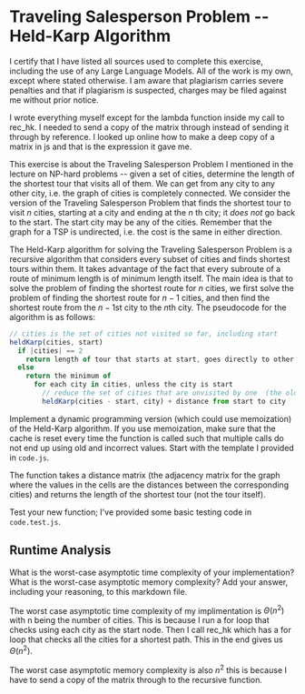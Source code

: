 # Traveling Salesperson Problem -- Held-Karp Algorithm

I certify that I have listed all sources used to complete this exercise, including the use of any Large Language Models. All of the work is my own, except where stated otherwise. I am aware that plagiarism carries severe penalties and that if plagiarism is suspected, charges may be filed against me without prior notice.

I wrote everything myself except for the lambda function inside my call to rec_hk. I needed to send a copy of the matrix through instead of sending it through by reference. I looked up online how to make a deep copy of a matrix in js and that is the expression it gave me.

This exercise is about the Traveling Salesperson Problem I mentioned in the
lecture on NP-hard problems -- given a set of cities, determine the length of
the shortest tour that visits all of them. We can get from any city to any other
city, i.e. the graph of cities is completely connected. We consider the version
of the Traveling Salesperson Problem that finds the shortest tour to visit $n$
cities, starting at a city and ending at the $n$ th city; it *does not* go
back to the start. The start city may be any of the cities. Remember that the
graph for a TSP is undirected, i.e. the cost is the same in either direction.

The Held-Karp algorithm for solving the Traveling Salesperson Problem is a
recursive algorithm that considers every subset of cities and finds shortest
tours within them. It takes advantage of the fact that every subroute of a route
of minimum length is of minimum length itself. The main idea is that to solve
the problem of finding the shortest route for $n$ cities, we first solve the
problem of finding the shortest route for $n-1$ cities, and then find the
shortest route from the $n-1$st city to the $n$th city. The pseudocode for the
algorithm is as follows:

```javascript
// cities is the set of cities not visited so far, including start
heldKarp(cities, start)
  if |cities| == 2
    return length of tour that starts at start, goes directly to other city in cities
  else
    return the minimum of
      for each city in cities, unless the city is start
        // reduce the set of cities that are unvisited by one  (the old start), set the new start, add on the distance from old start to new start
        heldKarp(cities - start, city) + distance from start to city
```

Implement a dynamic programming version (which could use memoization) of the
Held-Karp algorithm. If you use memoization, make sure that the cache is reset
every time the function is called such that multiple calls do not end up using
old and incorrect values. Start with the template I provided in `code.js`.

The function takes a distance matrix (the adjacency matrix for the graph where
the values in the cells are the distances between the corresponding cities) and
returns the length of the shortest tour (not the tour itself).

Test your new function; I've provided some basic testing code in `code.test.js`.

## Runtime Analysis

What is the worst-case asymptotic time complexity of your implementation? What
is the worst-case asymptotic memory complexity? Add your answer, including your
reasoning, to this markdown file.


The worst case asymptotic time complexity of my implimentation is $\Theta(n^2)$  
with n being the number of cities. This is because I run a for loop that checks
using each city as the start node. Then I call rec_hk which has a for loop that
checks all the cities for a shortest path. This in the end gives us $\Theta(n^2)$.

The worst case asymptotic memory complexity is also $n^2$ this is because I have to
send a copy of the matrix through to the recursive function.
